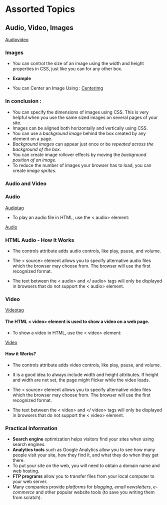 # Assorted Topics

## Audio, Video, Images

[Audiovideo](images/audiovideo.jpg)

### Images
* You can control the size of an image using the width and height properties in CSS, just like you can for any other box.

* **Example**

* You can Center an Image Using :
[Centerimg](images/centerimg.jpg)


### In conclusion :

* You can specify the dimensions of images using CSS. This is very helpful when you use the same sized images on several pages of your site.
* Images can be aligned both horizontally and vertically using CSS.
* You can use a *background image* behind the box created by any element on a page.
* *Background images* can appear just once or be *repeated across the background of the box*.
* You can create image rollover effects by moving the *background position of an image*.
* To reduce the number of images your browser has to load, you can create *image sprites*.

### Audio and Video

### **Audio**

[Audiotag](images/auditag.png)

* To play an audio file in HTML, use the < audio> element:

[Audio](images/audio.png)

### HTML Audio - How It Works

* The controls attribute adds audio controls, like play, pause, and volume.

* The < source> element allows you to specify alternative audio files which the browser may choose from. The browser will use the first recognized format.

* The text between the < audio> and </ audio> tags will only be displayed in browsers that do not support the < audio> element.

### **Video**

[Videotag](images/videotag.png)

#### The HTML < video> element is used to show a video on a web page.

* To show a video in HTML, use the < video> element:

[Video](images/video.png)

#### How it Works?

* The controls attribute adds video controls, like play, pause, and volume.

* It is a good idea to always include width and height attributes. If height and width are not set, the page might flicker while the video loads.

* The < source> element allows you to specify alternative video files which the browser may choose from. The browser will use the first recognized format.

* The text between the < video> and </ video> tags will only be displayed in browsers that do not support the < video> element.


### Practical Information
* **Search engine** optimization helps visitors find your sites when using search engines.
* **Analytics tools** such as Google Analytics allow you to see how many people visit your site, how they find it, and what they do when they get there.
* To put your site on the web, you will need to obtain a domain name and web hosting.
* **FTP programs** allow you to transfer files from your local computer to your web server.
* Many companies provide *platforms* for *blogging*, *email newsletters*, *e-commerce* and other popular website tools (to save you writing them from scratch).


